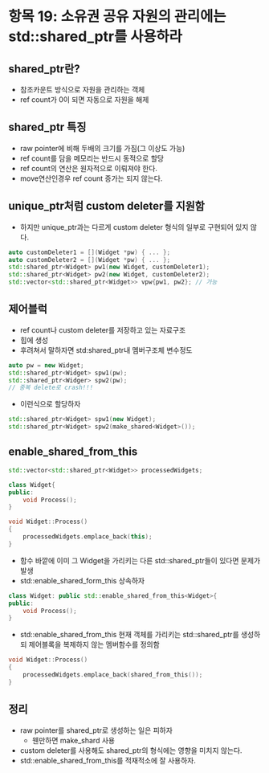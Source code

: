 # 항목 19: 소유권 공유 자원의 관리에는 std::shared_ptr를 사용하라

## shared_ptr란?
- 참조카운트 방식으로 자원을 관리하는 객체
- ref count가 0이 되면 자동으로 자원을 해제
## shared_ptr 특징
- raw pointer에 비해 두배의 크기를 가짐(그 이상도 가능)
- ref count를 담을 메모리는 반드시 동적으로 할당
- ref count의 연산은 원자적으로 이뤄져야 한다.
- move연산인경우 ref count 증가는 되지 않는다.
## unique_ptr처럼 custom deleter를 지원함
- 하지만 unique_ptr과는 다르게 custom deleter 형식의 일부로 구현되어 있지 않다.
```c++
auto customDeleter1 = [](Widget *pw) { ... };
auto customDeleter2 = [](Widget *pw) { ... };
std::shared_ptr<Widget> pw1(new Widget, customDeleter1);
std::shared_ptr<Widget> pw2(new Widget, customDeleter2);
std::vector<std::shared_ptr<Widget>> vpw{pw1, pw2}; // 가능
``` 
## 제어블럭
- ref count나 custom deleter를 저장하고 있는 자료구조
- 힙에 생성
- 후려쳐서 말하자면 std:shared_ptr내 멤버구조체 변수정도
```c++
auto pw = new Widget;
std::shared_ptr<Widget> spw1(pw);
std::shared_ptr<Widger> spw2(pw);
// 중복 delete로 crash!!!
```
- 이런식으로 할당하자
```c++
std::shared_ptr<Widget> spw1(new Widget);
std::shared_ptr<Widget> spw2(make_shared<Widget>());
```
## enable_shared_from_this
```c++
std::vector<std::shared_ptr<Widget>> processedWidgets;

class Widget{
public:
    void Process();
}

void Widget::Process()
{
    processedWidgets.emplace_back(this);
}
```
- 함수 바깥에 이미 그 Widget을 가리키는 다른 std::shared_ptr들이 있다면 문제가 발생
- std::enable_shared_form_this<T> 상속하자
```c++
class Widget: public std::enable_shared_from_this<Widget>{
public:
    void Process();
}
```
- std::enable_shared_from_this 현재 객체를 가리키는 std::shared_ptr를 생성하되 제어블록을 복제하지 않는 멤버함수를 정의함
```c++
void Widget::Process()
{
    processedWidgets.emplace_back(shared_from_this());
}
```
## 정리
- raw pointer를 shared_ptr로 생성하는 일은 피하자
    - 웬만하면 make_shard 사용
- custom deleter를 사용해도 shared_ptr의 형식에는 영향을 미치지 않는다.
- std::enable_shared_from_this를 적재적소에 잘 사용하자.
 